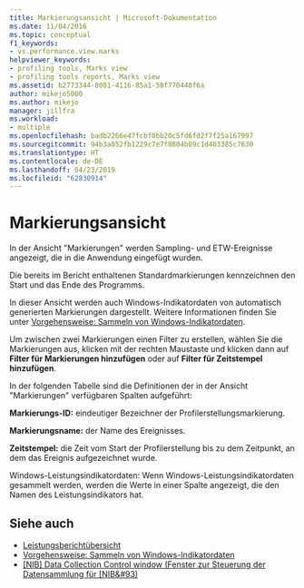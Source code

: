 ```yaml
---
title: Markierungsansicht | Microsoft-Dokumentation
ms.date: 11/04/2016
ms.topic: conceptual
f1_keywords:
- vs.performance.view.marks
helpviewer_keywords:
- profiling tools, Marks view
- profiling tools reports, Marks view
ms.assetid: b2773344-8081-4116-85a1-58f770448f6a
author: mikejo5000
ms.author: mikejo
manager: jillfra
ms.workload:
- multiple
ms.openlocfilehash: badb2266e47fcbf0bb20c5fd6fd2f7f25a167997
ms.sourcegitcommit: 94b3a052fb1229c7e7f8804b09c1d403385c7630
ms.translationtype: HT
ms.contentlocale: de-DE
ms.lasthandoff: 04/23/2019
ms.locfileid: "62830914"
---
```

# <a name="marks-view"></a>Markierungsansicht
In der Ansicht "Markierungen" werden Sampling- und ETW-Ereignisse angezeigt, die in die Anwendung eingefügt wurden.

 Die bereits im Bericht enthaltenen Standardmarkierungen kennzeichnen den Start und das Ende des Programms.

 In dieser Ansicht werden auch Windows-Indikatordaten von automatisch generierten Markierungen dargestellt. Weitere Informationen finden Sie unter [Vorgehensweise: Sammeln von Windows-Indikatordaten](../profiling/how-to-collect-windows-counter-data.md).

 Um zwischen zwei Markierungen einen Filter zu erstellen, wählen Sie die Markierungen aus, klicken mit der rechten Maustaste und klicken dann auf **Filter für Markierungen hinzufügen** oder auf **Filter für Zeitstempel hinzufügen**.

 In der folgenden Tabelle sind die Definitionen der in der Ansicht "Markierungen" verfügbaren Spalten aufgeführt:

 **Markierungs-ID:** eindeutiger Bezeichner der Profilerstellungsmarkierung.

 **Markierungsname:** der Name des Ereignisses.

 **Zeitstempel:** die Zeit vom Start der Profilerstellung bis zu dem Zeitpunkt, an dem das Ereignis aufgezeichnet wurde.

 Windows-Leistungsindikatordaten: Wenn Windows-Leistungsindikatordaten gesammelt werden, werden die Werte in einer Spalte angezeigt, die den Namen des Leistungsindikators hat.

## <a name="see-also"></a>Siehe auch
- [Leistungsberichtübersicht](../profiling/performance-report-overview.md)
- [Vorgehensweise: Sammeln von Windows-Indikatordaten](../profiling/how-to-collect-windows-counter-data.md)
- [&#91;NIB&#93; Data Collection Control window (Fenster zur Steuerung der Datensammlung für &#91;NIB&#93)](https://msdn.microsoft.com/98d740d8-459f-4605-bf04-fb17aafaaa8f)